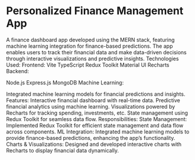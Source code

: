 # Personalized Finance Management App
A finance dashboard app developed using the MERN stack, featuring machine learning integration for finance-based predictions. The app enables users to track their financial data and make data-driven decisions through interactive visualizations and predictive insights.
Technologies Used:
Frontend:
Vite
TypeScript
Redux Toolkit
Material UI
Recharts
Backend:

Node.js
Express.js
MongoDB
Machine Learning:

Integrated machine learning models for financial predictions and insights.
Features:
Interactive financial dashboard with real-time data.
Predictive financial analytics using machine learning.
Visualizations powered by Recharts for tracking spending, investments, etc.
State management using Redux Toolkit for seamless data flow.
Responsibilities:
State Management: Implemented Redux Toolkit for efficient state management and data flow across components.
ML Integration: Integrated machine learning models to provide finance-based predictions, enhancing the app’s functionality.
Charts & Visualizations: Designed and developed interactive charts with Recharts to display financial data dynamically.
